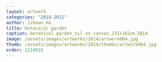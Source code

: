 ```yaml
---
layout: artwork
categories: "2014-2012"
author: Jihoon Ha
title: botanical garden
caption: botanical garden_oil on canvas_131×162㎝_2014
image: /assets/images/artworks/2014/artwork064.jpg
thumb: /assets/images/artworks/2014/thumbs/artwork064.jpg
order: 1214019
---
```

